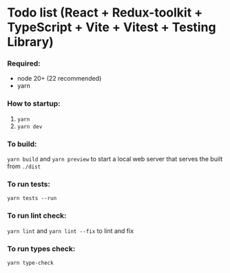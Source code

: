 # Todo list (React + Redux-toolkit + TypeScript + Vite + Vitest + Testing Library)

### Required:
- node 20+ (22 recommended)
- yarn

### How to startup:
1) `yarn`
2) `yarn dev`

### To build:
`yarn build` and `yarn preview` to  start a local web server that serves the built from `./dist`

### To run tests:
`yarn tests --run`

### To run lint check:
`yarn lint` and `yarn lint --fix` to lint and fix

### To run types check:
`yarn type-check`

